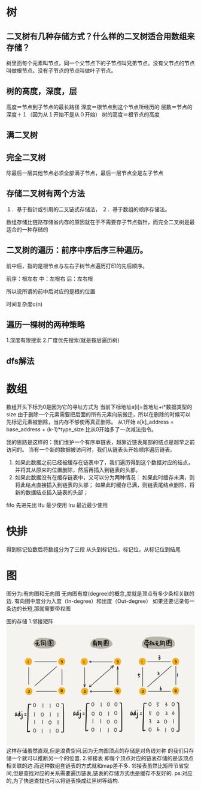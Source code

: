 # 树

## 二叉树有几种存储方式？什么样的二叉树适合用数组来存储？

树里面每个元素叫节点，同一个父节点下的子节点叫兄弟节点。没有父节点的节点叫做根节点。没有子节点的节点叫做叶子节点。

## 树的高度，深度，层

高度＝节点到子节点的最长路径
深度＝根节点到这个节点所经历的
层数＝节点的深度＋１（因为从１开始不是从０开始）
树的高度＝根节点的高度

## 满二叉树

## 完全二叉树　

除最后一层其他节点必须全部满子节点，最后一层节点全是左子节点

## 存储二叉树有两个方法

１．基于指针或引用的二叉链式存储法，
２．基于数组的顺序存储法。

数组存储比链路存储省内存的原因就在于不需要存子节点指针，而完全二叉树是最适合的一种存储的

## 二叉树的遍历：前序中序后序三种遍历。

前中后，指的是根节点与左右子树节点遍历打印的先后顺序。

前序：根左右
中：左根右
后：左右根

所以说所谓的前中后对应的是根的位置

时间复杂度o(n)

## 遍历一棵树的两种策略

1.深度有限搜索
2.广度优先搜索(就是按层遍历树)

## dfs解法

# 数组

数组开头下标为0是因为它的寻址方式为
当前下标地址a[i]=首地址+i*数据类型的size
由于删除一个元素需要把后面的所有元素向前搬迁，所以在删除的时候可以先标记元素被删除，当内存不够使再真正删除。
从1开始
a[k]_address = base_address + (k-1)*type_size
比从0开始多了一次减法指令。

我的思路是这样的：我们维护一个有序单链表，越靠近链表尾部的结点是越早之前访问的。
当有一个新的数据被访问时，我们从链表头开始顺序遍历链表。

1. 如果此数据之前已经被缓存在链表中了，我们遍历得到这个数据对应的结点，并将其从原来的位置删除，然后再插入到链表的头部。
2. 如果此数据没有在缓存链表中，又可以分为两种情况：
   如果此时缓存未满，则将此结点直接插入到链表的头部；
   如果此时缓存已满，则链表尾结点删除，将新的数据结点插入链表的头部；

fifo 先进先出
lfu 最少使用
lru 最近最少使用

# 快排

得到标记位数后将数组分为了三段
从头到标记位，标记位，从标记位到结尾

# 图

图分为:有向图和无向图
无向图有度(degree)的概念,度就是顶点有多少条相关联的边.
有向图中度分为入度（In-degree）和出度（Out-degree）
如果还要记录每一条边的长短,那就需要带权图

图的存储
1.邻接矩阵
![](data/graph.webp)
这样存储虽然直观,但是浪费空间.因为无向图顶点的存储是对角线对称
的我们只存储一个就可以推断另一个的位置.
2.邻接表
即每个顶点对应的链表存储的是该顶点相关联的边.而这种数组套链表的方式就和map差不多.
邻接表虽然比矩阵节省空间,但是查找对应的关系需要遍历链表,链表的存储方式也是缓存不友好的.
ps:对应的,为了快速查找也可以将链表换成红黑树等结构.


